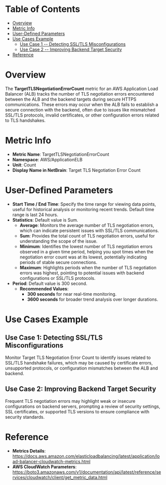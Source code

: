 # Table of Contents
- [Overview](#overview)
- [Metric Info](#metric-info)
- [User-Defined Parameters](#user-defined-parameters)
- [Use Cases Example](#example)
    - [Use Case 1 -- Detecting SSL/TLS Misconfigurations](#example-1) 
    - [Use Case 2 -- Improving Backend Target Security](#example-2)
- [Reference](#reference)

# Overview <a name="overview"></a>
The <b>TargetTLSNegotiationErrorCount</b> metric for an AWS Application Load Balancer (ALB) tracks the number of TLS negotiation errors encountered between the ALB and the backend targets during secure HTTPS communications. These errors may occur when the ALB fails to establish a secure connection with the backend, often due to issues like mismatched SSL/TLS protocols, invalid certificates, or other configuration errors related to TLS handshakes.

# Metric Info <a name="metric-info"></a>
* <b>Metric Name</b>: TargetTLSNegotiationErrorCount   
* <b>Namespace</b>: AWS/ApplicationELB
* <b>Unit</b>: Count
* <b>Display Name in NetBrain</b>: Target TLS Negotiation Error Count


# User-Defined Parameters <a name="user-defined-parameters"></a>
* <b>Start Time / End Time</b>: Specify the time range for viewing data points, useful for historical analysis or monitoring recent trends. Default time range is last 24 hours.
* <b>Statistics</b>: Default value is Sum.
  * <b>Average</b>: Monitors the average number of TLS negotiation errors, which can indicate persistent issues with SSL/TLS communications.
  * <b>Sum</b>: Provides the total count of TLS negotiation errors, useful for understanding the scope of the issue.
  * <b>Minimum</b>: Identifies the lowest number of TLS negotiation errors observed in a given time period, helping you spot times when the negotiation error count was at its lowest, potentially indicating periods of stable secure connections.
  * <b>Maximum</b>: Highlights periods when the number of TLS negotiation errors was highest, pointing to potential issues with backend configurations or SSL/TLS protocols.
* <b>Period</b>: Default value is 300 second.
  * <b>Recommended Values</b>:
    * <b>300 seconds</b> for near real-time monitoring.
    * <b>3600 seconds</b> for broader trend analysis over longer durations.

# Use Cases Example <a name="example"></a>
## Use Case 1: Detecting SSL/TLS Misconfigurations <a name="example-1"></a>
Monitor Target TLS Negotiation Error Count to identify issues related to SSL/TLS handshake failures, which may be caused by certificate errors, unsupported protocols, or configuration mismatches between the ALB and backend.



## Use Case 2: Improving Backend Target Security <a name="example-2"></a>
Frequent TLS negotiation errors may highlight weak or insecure configurations on backend servers, prompting a review of security settings, SSL certificates, or supported TLS versions to ensure compliance with security standards.

# Reference <a name="reference"></a>
* <b>Metrics Details</b>: https://docs.aws.amazon.com/elasticloadbalancing/latest/application/load-balancer-cloudwatch-metrics.html
* <b>AWS CloudWatch Parameters</b>: https://boto3.amazonaws.com/v1/documentation/api/latest/reference/services/cloudwatch/client/get_metric_data.html